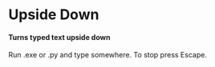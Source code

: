 # Upside Down
#### Turns typed text upside down
Run .exe or .py and type somewhere.
To stop press Escape.
